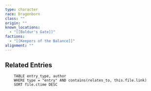 ```yaml
---
type: character
race: Dragonborn
class: ""
origin: ""
known_locations:
  - "[[Baldur's Gate]]"
factions:
  - "[[Keepers of the Balance]]"
alignment: ""
---
```



<!-- DYNAMIC:related-entries -->

## Related Entries

```dataview
    TABLE entry_type, author
    WHERE type = "entry" AND contains(relates_to, this.file.link)
    SORT file.ctime DESC
```

<!-- /DYNAMIC -->